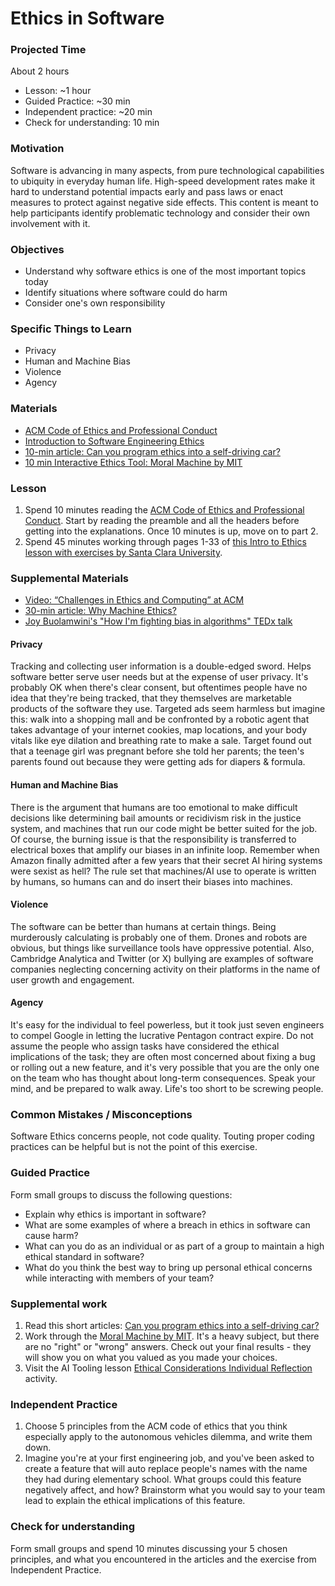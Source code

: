 # Ethics in Software

### Projected Time

About 2 hours

- Lesson: ~1 hour
- Guided Practice: ~30 min
- Independent practice: ~20 min
- Check for understanding: 10 min

### Motivation

Software is advancing in many aspects, from pure technological capabilities to ubiquity in everyday human life. High-speed development rates make it hard to understand potential impacts early and pass laws or enact measures to protect against negative side effects. This content is meant to help participants identify problematic technology and consider their own involvement with it.

### Objectives

- Understand why software ethics is one of the most important topics today
- Identify situations where software could do harm
- Consider one's own responsibility

### Specific Things to Learn

- Privacy
- Human and Machine Bias
- Violence
- Agency

### Materials

- [ACM Code of Ethics and Professional Conduct](https://ethics.acm.org/)
- [Introduction to Software Engineering Ethics](https://www.scu.edu/media/ethics-center/technology-ethics/Students.pdf)
- [10-min article: Can you program ethics into a self-driving car?](https://spectrum.ieee.org/transportation/self-driving/can-you-program-ethics-into-a-selfdriving-car)
- [10 min Interactive Ethics Tool: Moral Machine by MIT](http://moralmachine.mit.edu/)

### Lesson

1. Spend 10 minutes reading the [ACM Code of Ethics and Professional Conduct](https://ethics.acm.org/). Start by reading the preamble and all the headers before getting into the explanations. Once 10 minutes is up, move on to part 2.
2. Spend 45 minutes working through pages 1-33 of [this Intro to Ethics lesson with exercises by Santa Clara University](https://www.scu.edu/media/ethics-center/technology-ethics/Students.pdf).

### Supplemental Materials

- [Video: “Challenges in Ethics and Computing” at ACM](https://youtu.be/Z45LI-NyLP0)
- [30-min article: Why Machine Ethics?](http://citeseerx.ist.psu.edu/viewdoc/download?doi=10.1.1.617.2203&rep=rep1&type=pdf)
- [Joy Buolamwini's "How I'm fighting bias in algorithms" TEDx talk](https://www.ted.com/talks/joy_buolamwini_how_i_m_fighting_bias_in_algorithms)

#### Privacy

Tracking and collecting user information is a double-edged sword. Helps software better serve user needs but at the expense of user privacy. It's probably OK when there's clear consent, but oftentimes people have no idea that they're being tracked, that they themselves are marketable products of the software they use. Targeted ads seem harmless but imagine this: walk into a shopping mall and be confronted by a robotic agent that takes advantage of your internet cookies, map locations, and your body vitals like eye dilation and breathing rate to make a sale. Target found out that a teenage girl was pregnant before she told her parents; the teen's parents found out because they were getting ads for diapers & formula.

#### Human and Machine Bias

There is the argument that humans are too emotional to make difficult decisions like determining bail amounts or recidivism risk in the justice system, and machines that run our code might be better suited for the job. Of course, the burning issue is that the responsibility is transferred to electrical boxes that amplify our biases in an infinite loop. Remember when Amazon finally admitted after a few years that their secret AI hiring systems were sexist as hell? The rule set that machines/AI use to operate is written by humans, so humans can and do insert their biases into machines.

#### Violence

The software can be better than humans at certain things. Being murderously calculating is probably one of them. Drones and robots are obvious, but things like surveillance tools have oppressive potential. Also, Cambridge Analytica and Twitter (or X) bullying are examples of software companies neglecting concerning activity on their platforms in the name of user growth and engagement.

#### Agency

It's easy for the individual to feel powerless, but it took just seven engineers to compel Google in letting the lucrative Pentagon contract expire. Do not assume the people who assign tasks have considered the ethical implications of the task; they are often most concerned about fixing a bug or rolling out a new feature, and it's very possible that you are the only one on the team who has thought about long-term consequences. Speak your mind, and be prepared to walk away. Life's too short to be screwing people.

### Common Mistakes / Misconceptions

Software Ethics concerns people, not code quality. Touting proper coding practices can be helpful but is not the point of this exercise.

### Guided Practice

Form small groups to discuss the following questions:

- Explain why ethics is important in software?
- What are some examples of where a breach in ethics in software can cause harm?
- What can you do as an individual or as part of a group to maintain a high ethical standard in software?
- What do you think the best way to bring up personal ethical concerns while interacting with members of your team?

### Supplemental work

1. Read this short articles: [Can you program ethics into a self-driving car?](https://spectrum.ieee.org/transportation/self-driving/can-you-program-ethics-into-a-selfdriving-car)
2. Work through the [Moral Machine by MIT](http://moralmachine.mit.edu/). It's a heavy subject, but there are no "right" or "wrong" answers. Check out your final results - they will show you on what you valued as you made your choices.
3. Visit the AI Tooling lesson [Ethical Considerations Individual Reflection](/machine-learning-systems-generative-ai-models/ai-tooling.md#activity-3-ethical-considerations-individual-reflection-20-minutes) activity.

### Independent Practice

1. Choose 5 principles from the ACM code of ethics that you think especially apply to the autonomous vehicles dilemma, and write them down.
2. Imagine you're at your first engineering job, and you've been asked to create a feature that will auto replace people's names with the name they had during elementary school. What groups could this feature negatively affect, and how? Brainstorm what you would say to your team lead to explain the ethical implications of this feature.

### Check for understanding

Form small groups and spend 10 minutes discussing your 5 chosen principles, and what you encountered in the articles and the exercise from Independent Practice.
